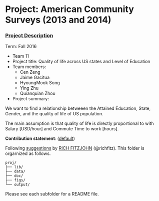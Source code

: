 ﻿# Project: American Community Surveys (2013 and 2014)
### [Project Description](doc/Project1_desc.md)

Term: Fall 2016

+ Team 11
+ Project title: Quality of life across US states and Level of Education
+ Team members:
	+ Cen Zeng
	+ Jaime Gacitua
	+ HyoungMook Song
	+ Ying Zhu
	+ Quianquian Zhou
+ Project summary: 

We want to find a relationship betweeen the Attained Education, State, Gender, and the quality of life of US population.

The main assumption is that quality of life is directly proportional to with Salary [USD/hour] and Commute Time to work [hours].

**Contribution statement**: ([default](doc/a_note_on_contributions.md)) 

Following [suggestions](http://nicercode.github.io/blog/2013-04-05-projects/) by [RICH FITZJOHN](http://nicercode.github.io/about/#Team) (@richfitz). This folder is orgarnized as follows.

```
proj/
├── lib/
├── data/
├── doc/
├── figs/
└── output/
```

Please see each subfolder for a README file.

